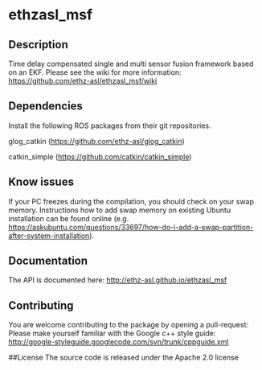 ethzasl_msf
=====================

## Description
Time delay compensated single and multi sensor fusion framework based on an EKF.
Please see the wiki for more information: https://github.com/ethz-asl/ethzasl_msf/wiki

## Dependencies
Install the following ROS packages from their git repositories.

glog_catkin (https://github.com/ethz-asl/glog_catkin)

catkin_simple (https://github.com/catkin/catkin_simple)

## Know issues
If your PC freezes during the compilation, you should check on your swap memory. Instructions how to add swap memory on existing Ubuntu installation can be found online (e.g. https://askubuntu.com/questions/33697/how-do-i-add-a-swap-partition-after-system-installation).

## Documentation
The API is documented here: http://ethz-asl.github.io/ethzasl_msf

## Contributing
You are welcome contributing to the package by opening a pull-request:
Please make yourself familiar with the Google c++ style guide: 
http://google-styleguide.googlecode.com/svn/trunk/cppguide.xml


##License
The source code is released under the Apache 2.0 license
